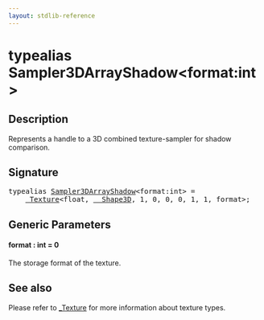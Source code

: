 ```yaml
---
layout: stdlib-reference
---
```


# typealias Sampler3DArrayShadow\<format:int\>

## Description

Represents a handle to a 3D combined texture-sampler for shadow comparison.

## Signature

<pre>
<span class='code_keyword'>typealias</span> <a href="sampler3darrayshadow-089e.html" class="code_type">Sampler3DArrayShadow</a>&lt;format:<span class="code_keyword">int</span>&gt; = 
    <a href="../types/0texture-01/index.html" class="code_type">_Texture</a>&lt;<span class="code_keyword">float</span>, <a href="../types/0_shape3d-028/index.html" class="code_type">__Shape3D</a>, 1, 0, 0, 0, 1, 1, format&gt;;
</pre>

## Generic Parameters

####  <a id="decl-format"></a>format  : int = 0
The storage format of the texture.


## See also

Please refer to <span class='code'><a href="../types/0texture-01/index.html" class="code_type">_Texture</a></span> for more information about texture types.


